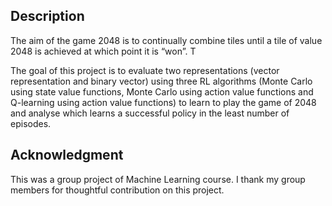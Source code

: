 
## Description
The aim of the game 2048 is to continually combine tiles until a tile of value 2048 is achieved at which point it is “won”. T

The goal of this project is to evaluate two representations (vector representation and binary vector) using three RL algorithms (Monte Carlo using state value functions, Monte Carlo using action value functions and Q-learning using action value functions) to learn to play the game of 2048 and analyse which learns a successful policy in the least number of episodes.


## Acknowledgment

This was a group project of Machine Learning course. I thank my group members for thoughtful contribution on this project.

